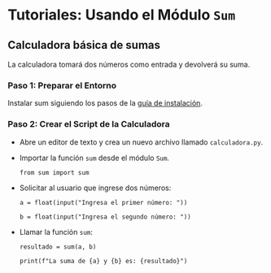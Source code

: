 # Tutoriales: Usando el Módulo `Sum` 

## Calculadora básica de sumas

La calculadora tomará dos números como entrada y devolverá su suma.

### Paso 1: Preparar el Entorno

Instalar sum siguiendo los pasos de la [guía de instalación](how-to-guides.md).

### Paso 2: Crear el Script de la Calculadora

- Abre un editor de texto y crea un nuevo archivo llamado `calculadora.py`.
- Importar la función `sum` desde el módulo `Sum`.

   `from sum import sum`


- Solicitar al usuario que ingrese dos números:

   `a = float(input("Ingresa el primer número: "))`

   `b = float(input("Ingresa el segundo número: "))`


- Llamar la función `sum`:

   `resultado = sum(a, b)`

   `print(f"La suma de {a} y {b} es: {resultado}")`
